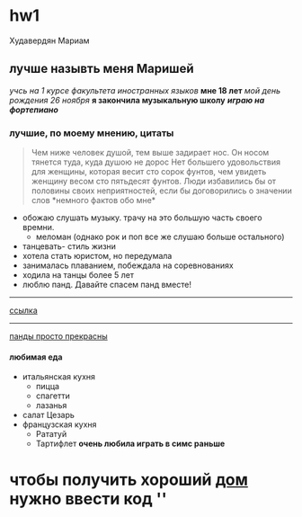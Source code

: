 # hw1
Худавердян Мариам
## лучше назывть меня Маришей
*учсь на 1 курсе факультета иностранных языков*
**мне 18 лет**
_мой день рождения 26 ноября_
__я закончила музыкальную школу__
***играю на фортепиано***
### лучшие, по моему мнению, цитаты
> Чем ниже человек душой, тем выше задирает нос. Он носом тянется туда, куда душою не дорос
> Нет большего удовольствия для женщины, которая весит сто сорок фунтов, чем увидеть женщину весом сто пятьдесят фунтов.
> Люди избавились бы от половины своих неприятностей, если бы договорились о значении слов
\*немного фактов обо мне\*
- обожаю слушать музыку. трачу на это большую часть своего времни.
   - меломан (однако рок и поп все же слушаю больше остального)
- танцевать- стиль жизни
- хотела стать юристом, но передумала 
- занималась плаванием, побеждала на соревнованиях
- ходила на танцы более 5 лет
- люблю панд. Давайте спасем панд вместе!
****
[ссылка](https://pandarina.com/panda_facts)
****
[панды просто прекрасны](https://www.belnovosti.by/sites/default/files/article/03-07-2017/kakie-zvuki-izdaet-panda-slushat-golos-pandy-sweetpanda.ru_.ru_.jpg)
#### любимая еда
* итальянская кухня
    * пицца
    * спагетти
    * лазанья
* салат Цезарь
* французская кухня
    * Рататуй
    * Тартифлет 
**очень любила играть в симс раньше**
# чтобы получить хороший [дом](https://games-reviews.net/_pu/1/68618130.jpg) нужно ввести код '<motherlode>'
